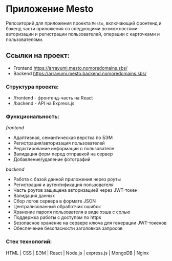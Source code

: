 # Приложение Mesto
Репозиторий для приложения проекта `Mesto`, включающий фронтенд и бэкенд части приложения со следующими возможностями: авторизации и регистрации пользователей, операции с карточками и пользователями.

## Ссылки на проект:
* Frontend https://arrayumi.mesto.nomoredomains.sbs/
* Backend https://arrayumi.mesto.backend.nomoredomains.sbs/

### Структура проекта:
* /frontend - фронтенд-часть на React
* /backend - API на Express.js

### Функциональность:
*frontend*
* Адаптивная, семантическая верстка по БЭМ
* Регистрация/авторизация пользователей
* Редактирование информации о пользователе
* Валидация форм перед отправкой на сервер
* Добавление/удаление фотографий

*backend*
* Работа с базой данной приложения через роуты
* Регистрация и аутентификация пользователя
* Часть роутов защищена авторизацией через JWT-токен
* Валидация данных
* Сбор логов сервера в формате JSON
* Централизованный обработчик ошибок
* Хранение пароля пользователя в виде хэша с солью
* Поддержка работы с доступом по https
* Безопасное хранение на сервере ключа для генерации JWT-токенов
* Обеспечение безопасности заголовков запросов

### Стек технологий:
HTML | CSS | БЭМ | React | Node.js | express.js | MongoDB | Nginx
